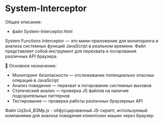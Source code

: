 # System-Interceptor
Общее описание:

- файл System-Interceptor.html

System Functions Interceptor — это мини-приложение для мониторинга и анализа системных функций JavaScript в реальном времени. Файл представляет собой инструмент для перехвата и логирования различных API браузера.

🎯 Основное назначение:
* Мониторинг безопасности — отслеживание потенциально опасных операций в JavaScript
* Анализ поведения — перехват и логирование системных вызовов
* Статический анализ — проверка JS файлов на наличие подозрительных паттернов
* Тестирование — проверка работы различных браузерных API

Файл Uq3o4_B3Mp.js - обфусцированный JS-скрипт, используемый компаниями для анализа поведения клиентских машин через браузер.
